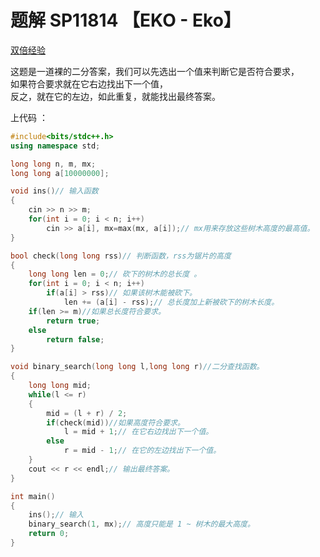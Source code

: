 # 题解 SP11814 【EKO - Eko】

[双倍经验](https://www.luogu.com.cn/problem/P1873)

这题是一道裸的二分答案，我们可以先选出一个值来判断它是否符合要求，  
如果符合要求就在它右边找出下一个值，  
反之，就在它的左边，如此重复，就能找出最终答案。  

上代码 ：

```cpp
#include<bits/stdc++.h>
using namespace std;

long long n, m, mx;
long long a[10000000];

void ins()// 输入函数
{
	cin >> n >> m;
	for(int i = 0; i < n; i++)
		cin >> a[i], mx=max(mx, a[i]);// mx用来存放这些树木高度的最高值。
}

bool check(long long rss)// 判断函数，rss为锯片的高度
{
	long long len = 0;// 砍下的树木的总长度 。
	for(int i = 0; i < n; i++)
		if(a[i] > rss)// 如果该树木能被砍下。
			len += (a[i] - rss);// 总长度加上新被砍下的树木长度。
	if(len >= m)//如果总长度符合要求。
		return true;
	else
		return false;
}

void binary_search(long long l,long long r)//二分查找函数。
{
	long long mid;
	while(l <= r)
	{
		mid = (l + r) / 2;
		if(check(mid))//如果高度符合要求。
			l = mid + 1;// 在它右边找出下一个值。
		else
			r = mid - 1;// 在它的左边找出下一个值。
	}
	cout << r << endl;// 输出最终答案。
}

int main()
{
	ins();// 输入
	binary_search(1, mx);// 高度只能是 1 ~ 树木的最大高度。
	return 0;
}
```